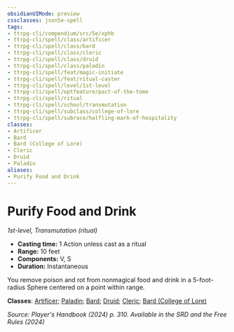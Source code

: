 ```yaml
---
obsidianUIMode: preview
cssclasses: json5e-spell
tags:
- ttrpg-cli/compendium/src/5e/xphb
- ttrpg-cli/spell/class/artificer
- ttrpg-cli/spell/class/bard
- ttrpg-cli/spell/class/cleric
- ttrpg-cli/spell/class/druid
- ttrpg-cli/spell/class/paladin
- ttrpg-cli/spell/feat/magic-initiate
- ttrpg-cli/spell/feat/ritual-caster
- ttrpg-cli/spell/level/1st-level
- ttrpg-cli/spell/optfeature/pact-of-the-tome
- ttrpg-cli/spell/ritual
- ttrpg-cli/spell/school/transmutation
- ttrpg-cli/spell/subclass/college-of-lore
- ttrpg-cli/spell/subrace/halfling-mark-of-hospitality
classes:
- Artificer
- Bard
- Bard (College of Lore)
- Cleric
- Druid
- Paladin
aliases:
- Purify Food and Drink
---
```

# Purify Food and Drink
*1st-level, Transmutation (ritual)*  


- **Casting time:** 1 Action unless cast as a ritual
- **Range:** 10 feet
- **Components:** V, S
- **Duration:** Instantaneous

You remove poison and rot from nonmagical food and drink in a 5-foot-radius Sphere centered on a point within range.

**Classes**: [Artificer](Інструменти%20ДМ/CLI/lists/list-spells-classes-artificer.md); [Paladin](Інструменти%20ДМ/CLI/lists/list-spells-classes-paladin.md); [Bard](Інструменти%20ДМ/CLI/lists/list-spells-classes-bard.md); [Druid](Інструменти%20ДМ/CLI/lists/list-spells-classes-druid.md); [Cleric](Інструменти%20ДМ/CLI/lists/list-spells-classes-cleric.md); [Bard (College of Lore)](Інструменти%20ДМ/CLI/lists/list-spells-classes-college-of-lore-xphb.md "subclass=XPHB;class=XPHB")

*Source: Player's Handbook (2024) p. 310. Available in the <span title='Systems Reference Document (5.2)'>SRD</span> and the Free Rules (2024)*